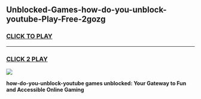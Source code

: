 
## Unblocked-Games-how-do-you-unblock-youtube-Play-Free-2gozg
<h3>
<a href="https://premium76.site?title=how-do-you-unblock-youtube&ref=23A">CLICK TO PLAY</a></h3>
<hr>

<h3>
<a href="https://premium76.site?title=how-do-you-unblock-youtube&ref=23A">CLICK 2 PLAY</a>
  
</h3>

<a href="https://premium76.site?title=how-do-you-unblock-youtube&ref=23A"><img src="https://clearcache.store/games.png"></a>


**how-do-you-unblock-youtube games unblocked: Your Gateway to Fun and Accessible Online Gaming**
